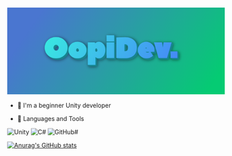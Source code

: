 ![Header](https://github.com/OOpipoo/OOpipoo/blob/main/assets/image.png)

- 🔭 I'm a beginner Unity developer

- 🌱 Languages and Tools

![Unity](https://img.shields.io/badge/-Unity-348DA1?style=for-the-badge&logo=Unity&logoColor=100A08)
![C#](https://img.shields.io/badge/-Csharp-348DA1?style=for-the-badge&logo=Csharp&logoColor=350288)
![GitHub#](https://img.shields.io/badge/-GitHub-348DA1?style=for-the-badge&logo=GitHub&logoColor=350288)

[![Anurag's GitHub stats](https://github-readme-stats.vercel.app/api?username=Oopipoo&show_icons=true&count_private=true&theme=merko)](https://github.com/anuraghazra/github-readme-stats)



 